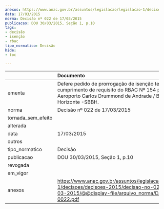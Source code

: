 ```yaml
---
anexos: https://www.anac.gov.br/assuntos/legislacao/legislacao-1/decisoes/decisoes-2015/decisao-no-022-de-17-03-2015/@@display-file/arquivo_norma/DA2015-0022.pdf
data: 17/03/2015
norma: Decisão nº 022 de 17/03/2015
publicacao: DOU 30/03/2015, Seção 1, p.10
tags:
- decisão
- isenção
- rbac
tipo_normatico: Decisão
hide: 
- toc 
 
---
```


|                    | Documento                                                                                                                                                         |
|:-------------------|:------------------------------------------------------------------------------------------------------------------------------------------------------------------|
| ementa             | Defere pedido de prorrogação de isenção temporária de cumprimento de requisito do RBAC Nº 154 para o Aeroporto Carlos Drummond de Andrade / Belo Horizonte -SBBH. |
| norma              | Decisão nº 022 de 17/03/2015                                                                                                                                      |
| tornada_sem_efeito |                                                                                                                                                                   |
| alterada           |                                                                                                                                                                   |
| data               | 17/03/2015                                                                                                                                                        |
| outros             |                                                                                                                                                                   |
| tipo_normatico     | Decisão                                                                                                                                                           |
| publicacao         | DOU 30/03/2015, Seção 1, p.10                                                                                                                                     |
| revogada           |                                                                                                                                                                   |
| em_vigor           |                                                                                                                                                                   |
| anexos             | https://www.anac.gov.br/assuntos/legislacao/legislacao-1/decisoes/decisoes-2015/decisao-no-022-de-17-03-2015/@@display-file/arquivo_norma/DA2015-0022.pdf         |